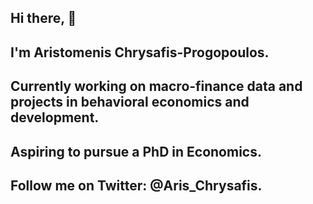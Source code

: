 ## Hi there, 👋
## I'm Aristomenis Chrysafis-Progopoulos.
## Currently working on macro-finance data and projects in behavioral economics and development.
## Aspiring to pursue a PhD in Economics.
## Follow me on Twitter: @Aris_Chrysafis.

<!--
**Aristomenischrypro/Aristomenischrypro** is a ✨ _special_ ✨ repository because its `README.md` (this file) appears on your GitHub profile.

Here are some ideas to get you started:

- 🔭 I’m currently working on ...
- 🌱 I’m currently learning ...
- 👯 I’m looking to collaborate on ...
- 🤔 I’m looking for help with ...
- 💬 Ask me about ...
- 📫 How to reach me: ...
- 😄 Pronouns: ...
- ⚡ Fun fact: ...
-->
